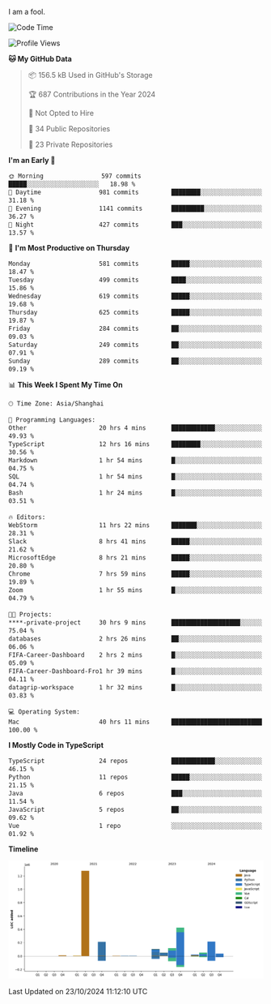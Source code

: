 I am a fool.

<!--START_SECTION:waka-->
![Code Time](http://img.shields.io/badge/Code%20Time-1%2C980%20hrs%2018%20mins-blue)

![Profile Views](http://img.shields.io/badge/Profile%20Views-0-blue)

**🐱 My GitHub Data** 

> 📦 156.5 kB Used in GitHub's Storage 
 > 
> 🏆 687 Contributions in the Year 2024
 > 
> 🚫 Not Opted to Hire
 > 
> 📜 34 Public Repositories 
 > 
> 🔑 23 Private Repositories 
 > 
**I'm an Early 🐤** 

```text
🌞 Morning                597 commits         █████░░░░░░░░░░░░░░░░░░░░   18.98 % 
🌆 Daytime                981 commits         ████████░░░░░░░░░░░░░░░░░   31.18 % 
🌃 Evening                1141 commits        █████████░░░░░░░░░░░░░░░░   36.27 % 
🌙 Night                  427 commits         ███░░░░░░░░░░░░░░░░░░░░░░   13.57 % 
```
📅 **I'm Most Productive on Thursday** 

```text
Monday                   581 commits         █████░░░░░░░░░░░░░░░░░░░░   18.47 % 
Tuesday                  499 commits         ████░░░░░░░░░░░░░░░░░░░░░   15.86 % 
Wednesday                619 commits         █████░░░░░░░░░░░░░░░░░░░░   19.68 % 
Thursday                 625 commits         █████░░░░░░░░░░░░░░░░░░░░   19.87 % 
Friday                   284 commits         ██░░░░░░░░░░░░░░░░░░░░░░░   09.03 % 
Saturday                 249 commits         ██░░░░░░░░░░░░░░░░░░░░░░░   07.91 % 
Sunday                   289 commits         ██░░░░░░░░░░░░░░░░░░░░░░░   09.19 % 
```


📊 **This Week I Spent My Time On** 

```text
🕑︎ Time Zone: Asia/Shanghai

💬 Programming Languages: 
Other                    20 hrs 4 mins       ████████████░░░░░░░░░░░░░   49.93 % 
TypeScript               12 hrs 16 mins      ████████░░░░░░░░░░░░░░░░░   30.56 % 
Markdown                 1 hr 54 mins        █░░░░░░░░░░░░░░░░░░░░░░░░   04.75 % 
SQL                      1 hr 54 mins        █░░░░░░░░░░░░░░░░░░░░░░░░   04.74 % 
Bash                     1 hr 24 mins        █░░░░░░░░░░░░░░░░░░░░░░░░   03.51 % 

🔥 Editors: 
WebStorm                 11 hrs 22 mins      ███████░░░░░░░░░░░░░░░░░░   28.31 % 
Slack                    8 hrs 41 mins       █████░░░░░░░░░░░░░░░░░░░░   21.62 % 
MicrosoftEdge            8 hrs 21 mins       █████░░░░░░░░░░░░░░░░░░░░   20.80 % 
Chrome                   7 hrs 59 mins       █████░░░░░░░░░░░░░░░░░░░░   19.89 % 
Zoom                     1 hr 55 mins        █░░░░░░░░░░░░░░░░░░░░░░░░   04.79 % 

🐱‍💻 Projects: 
****-private-project     30 hrs 9 mins       ███████████████████░░░░░░   75.04 % 
databases                2 hrs 26 mins       ██░░░░░░░░░░░░░░░░░░░░░░░   06.06 % 
FIFA-Career-Dashboard    2 hrs 2 mins        █░░░░░░░░░░░░░░░░░░░░░░░░   05.09 % 
FIFA-Career-Dashboard-Fro1 hr 39 mins        █░░░░░░░░░░░░░░░░░░░░░░░░   04.11 % 
datagrip-workspace       1 hr 32 mins        █░░░░░░░░░░░░░░░░░░░░░░░░   03.83 % 

💻 Operating System: 
Mac                      40 hrs 11 mins      █████████████████████████   100.00 % 
```

**I Mostly Code in TypeScript** 

```text
TypeScript               24 repos            ████████████░░░░░░░░░░░░░   46.15 % 
Python                   11 repos            █████░░░░░░░░░░░░░░░░░░░░   21.15 % 
Java                     6 repos             ███░░░░░░░░░░░░░░░░░░░░░░   11.54 % 
JavaScript               5 repos             ██░░░░░░░░░░░░░░░░░░░░░░░   09.62 % 
Vue                      1 repo              ░░░░░░░░░░░░░░░░░░░░░░░░░   01.92 % 
```



**Timeline**

![Lines of Code chart](https://raw.githubusercontent.com/VeejaLiu/VeejaLiu/master/assets/bar_graph.png)


 Last Updated on 23/10/2024 11:12:10 UTC
<!--END_SECTION:waka-->
